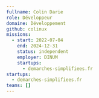 ```yaml
---
fullname: Colin Darie
role: Développeur
domaine: Développement
github: colinux
missions:
  - start: 2022-07-04
    end: 2024-12-31
    status: independent
    employer: DINUM
    startups:
      - demarches-simplifiees.fr
startups:
  - demarches-simplifiees.fr
teams: []
---
```

